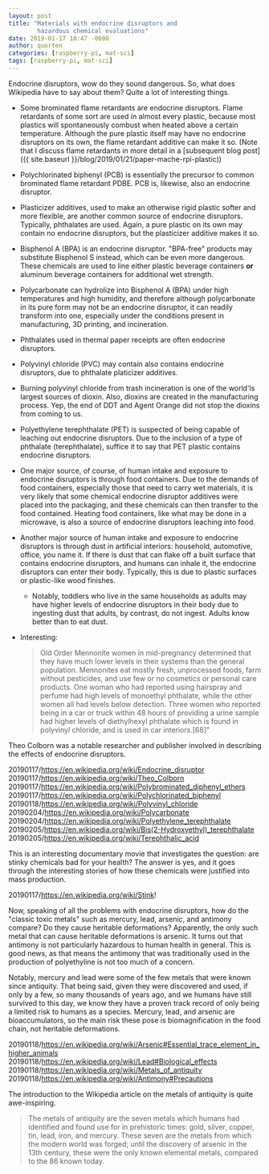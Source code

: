 ```yaml
---
layout: post
title: "Materials with endocrine disruptors and
        hazardous chemical evaluations"
date: 2019-01-17 18:47 -0600
author: quorten
categories: [raspberry-pi, mat-sci]
tags: [raspberry-pi, mat-sci]
---
```


Endocrine disruptors, wow do they sound dangerous.  So, what does
Wikipedia have to say about them?  Quite a lot of interesting things.

* Some brominated flame retardants are endocrine disruptors.  Flame
  retardants of some sort are used in almost every plastic, because
  most plastics will spontaneously combust when heated above a certain
  temperature.  Although the pure plastic itself may have no endocrine
  disruptors on its own, the flame retardant additive can make it so.
  (Note that I discuss flame retardants in more detail in a
  [subsequent blog post]({{ site.baseurl
  }}/blog/2019/01/21/paper-mache-rpi-plastic))

* Polychlorinated biphenyl (PCB) is essentially the precursor to
  common brominated flame retardant PDBE.  PCB is, likewise, also an
  endocrine disruptor.

* Plasticizer additives, used to make an otherwise rigid plastic
  softer and more flexible, are another common source of endocrine
  disruptors.  Typically, phthalates are used.  Again, a pure plastic
  on its own may contain no endocrine disruptors, but the plasticizer
  additive makes it so.

* Bisphenol A (BPA) is an endocrine disruptor.  "BPA-free" products
  may substitute Bisphenol S instead, which can be even more
  dangerous.  These chemicals are used to line either plastic beverage
  containers **or** aluminum beverage containers for additional wet
  strength.

<!-- more -->

* Polycarbonate can hydrolize into Bisphenol A (BPA) under high
  temperatures and high humidity, and therefore although polycarbonate
  in its pure form may not be an endocrine disruptor, it can readily
  transform into one, especially under the conditions present in
  manufacturing, 3D printing, and incineration.

* Phthalates used in thermal paper receipts are often endocrine
  disruptors.

* Polyvinyl chloride (PVC) may contain also contains endocrine
  disruptors, due to phthalate platicizer additives.

* Burning polyvinyl chloride from trash incineration is one of the
  world'ls largest sources of dioxin.  Also, dioxins are created in
  the manufacturing process.  Yep, the end of DDT and Agent Orange did
  not stop the dioxins from coming to us.

* Polyethylene terephthalate (PET) is suspected of being capable of
  leaching out endocrine disruptors.  Due to the inclusion of a type
  of phthalate (terephthalate), suffice it to say that PET plastic
  contains endocrine disruptors.

* One major source, of course, of human intake and exposure to
  endocrine disruptors is through food containers.  Due to the demands
  of food containers, especially those that need to carry wet
  materials, it is very likely that some chemical endocrine disruptor
  additives were placed into the packaging, and these chemicals can
  then transfer to the food contained.  Heating food containers, like
  what may be done in a microwave, is also a source of endocrine
  disruptors leaching into food.

* Another major source of human intake and exposure to endocrine
  disruptors is through dust in artificial interiors: household,
  automotive, office, you name it.  If there is dust that can flake
  off a built surface that contains endocrine disruptors, and humans
  can inhale it, the endocrine disruptors can enter their body.
  Typically, this is due to plastic surfaces or plastic-like wood
  finishes.

    * Notably, toddlers who live in the same households as adults may
      have higher levels of endocrine disruptors in their body due to
      ingesting dust that adults, by contrast, do not ingest.  Adults
      know better than to eat dust.

* Interesting:

  > Old Order Mennonite women in mid-pregnancy determined that they
  > have much lower levels in their systems than the general
  > population. Mennonites eat mostly fresh, unprocessed foods, farm
  > without pesticides, and use few or no cosmetics or personal care
  > products. One woman who had reported using hairspray and perfume
  > had high levels of monoethyl phthalate, while the other women all
  > had levels below detection. Three women who reported being in a
  > car or truck within 48 hours of providing a urine sample had
  > higher levels of diethylhexyl phthalate which is found in
  > polyvinyl chloride, and is used in car interiors.[68]"

Theo Colborn was a notable researcher and publisher involved in
describing the effects of endocrine disruptors.

20190117/https://en.wikipedia.org/wiki/Endocrine_disruptor  
20190117/https://en.wikipedia.org/wiki/Theo_Colborn  
20190117/https://en.wikipedia.org/wiki/Polybrominated_diphenyl_ethers  
20190117/https://en.wikipedia.org/wiki/Polychlorinated_biphenyl  
20190118/https://en.wikipedia.org/wiki/Polyvinyl_chloride  
20190204/https://en.wikipedia.org/wiki/Polycarbonate  
20190204/https://en.wikipedia.org/wiki/Polyethylene_terephthalate  
20190205/https://en.wikipedia.org/wiki/Bis(2-Hydroxyethyl)_terephthalate  
20190205/https://en.wikipedia.org/wiki/Terephthalic_acid

This is an interesting documentary movie that investigates the
question: are stinky chemicals bad for your health?  The answer is
yes, and it goes through the interesting stories of how these
chemicals were justified into mass production.

20190117/https://en.wikipedia.org/wiki/Stink!

Now, speaking of all the problems with endocrine disruptors, how do
the "classic toxic metals" such as mercury, lead, arsenic, and
antimony compare?  Do they cause heritable deformations?  Apparently,
the only such metal that can cause heritable deformations is arsenic.
It turns out that antimony is not particularly hazardous to human
health in general.  This is good news, as that means the antimony that
was traditionally used in the production of polyethyline is not too
much of a concern.

Notably, mercury and lead were some of the few metals that were known
since antiquity.  That being said, given they were discovered and
used, if only by a few, so many thousands of years ago, and we humans
have still survived to this day, we know they have a proven track
record of only being a limited risk to humans as a species.  Mercury,
lead, and arsenic are bioaccumulators, so the main risk these pose is
biomagnification in the food chain, not heritable deformations.

20190118/https://en.wikipedia.org/wiki/Arsenic#Essential_trace_element_in_higher_animals  
20190118/https://en.wikipedia.org/wiki/Lead#Biological_effects  
20190118/https://en.wikipedia.org/wiki/Metals_of_antiquity  
20190118/https://en.wikipedia.org/wiki/Antimony#Precautions

The introduction to the Wikipedia article on the metals of antiquity
is quite awe-inspiring.

> The metals of antiquity are the seven metals which humans had
> identified and found use for in prehistoric times: gold, silver,
> copper, tin, lead, iron, and mercury. These seven are the metals
> from which the modern world was forged; until the discovery of
> arsenic in the 13th century, these were the only known elemental
> metals, compared to the 86 known today.
